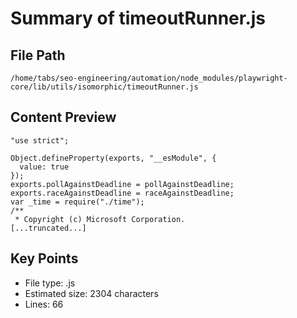 # Summary of timeoutRunner.js
  
## File Path
`/home/tabs/seo-engineering/automation/node_modules/playwright-core/lib/utils/isomorphic/timeoutRunner.js`

## Content Preview
```
"use strict";

Object.defineProperty(exports, "__esModule", {
  value: true
});
exports.pollAgainstDeadline = pollAgainstDeadline;
exports.raceAgainstDeadline = raceAgainstDeadline;
var _time = require("./time");
/**
 * Copyright (c) Microsoft Corporation.
[...truncated...]
```

## Key Points
- File type: .js
- Estimated size: 2304 characters
- Lines: 66
